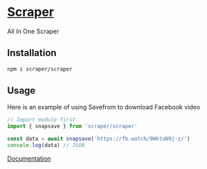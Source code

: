# [Scraper](https://github.com/ReyEndymion/scraper)
All In One Scraper

## Installation
```sh
npm i scraper/scraper
```

## Usage 
Here is an example of using Savefrom to download Facebook video
```ts
// Import module first
import { snapsave } from 'scraper/scraper'

const data = await snapsave('https://fb.watch/9WktuN9j-z/')
console.log(data) // JSON
```
[Documentation](https://ReyEndymion.github.io/scraper/)